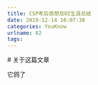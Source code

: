 ```yaml
---
title: CSP考后感想及OI生涯总结
date: 2019-12-14 16:07:38
categories: YouKnow
urlname: 82
tags:
---
```

<!--markdown--># 关于这篇文章
它鸽了